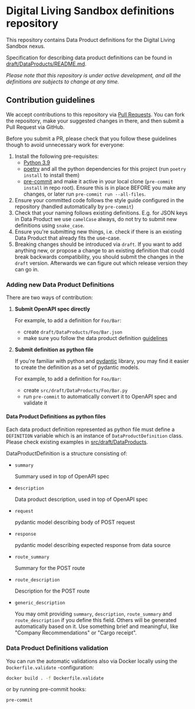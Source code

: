 # Digital Living Sandbox definitions repository

This repository contains Data Product definitions for the Digital Living Sandbox nexus.

Specification for describing data product definitions can be found in
[draft/DataProducts/README.md](draft/DataProducts/README.md).

_Please note that this repository is under active development, and all the definitions
are subjects to change at any time._

## Contribution guidelines

We accept contributions to this repository via
[Pull Requests](https://github.com/digitalliving/sandbox-definitions/pulls). You can
fork the repository, make your suggested changes in there, and then submit a Pull
Request via GitHub.

Before you submit a PR, please check that you follow these guidelines though to avoid
unnecessary work for everyone:

1. Install the following pre-requisites:
   - [Python 3.9](https://www.python.org/downloads/)
   - [poetry](https://python-poetry.org/docs/#installation) and all the python
     dependencies for this project (run `poetry install` to install them)
   - [pre-commit](https://pre-commit.com/#install) and make it active in your local
     clone (`pre-commit install` in repo root). Ensure this is in place BEFORE you make
     any changes, or later run `pre-commit run --all-files`.
2. Ensure your committed code follows the style guide configured in the repository
   (handled automatically by `pre-commit`)
3. Check that your naming follows existing definitions. E.g. for JSON keys in Data
   Product we use `camelCase` always, do not try to submit new definitions using
   `snake_case`.
4. Ensure you're submitting new things, i.e. check if there is an existing Data Product
   that already fits the use-case.
5. Breaking changes should be introduced via `draft`. If you want to add anything new,
   or propose a change to an existing definition that could break backwards
   compatibility, you should submit the changes in the `draft` version. Afterwards we
   can figure out which release version they can go in.

### Adding new Data Product Definitions

There are two ways of contribution:

1. **Submit OpenAPI spec directly**

   For example, to add a definition for `Foo/Bar`:

   - create `draft/DataProducts/Foo/Bar.json`
   - make sure you follow the data product definition
     [guidelines](draft/DataProducts/README.md)

2. **Submit definition as python file**

   If you're familiar with python and
   [pydantic](https://github.com/samuelcolvin/pydantic) library, you may find it easier
   to create the definition as a set of pydantic models.

   For example, to add a definition for `Foo/Bar`:

   - create `src/draft/DataProducts/Foo/Bar.py`
   - run `pre-commit` to automatically convert it to OpenAPI spec and validate it

#### Data Product Definitions as python files

Each data product definition represented as python file must define a `DEFINITION`
variable which is an instance of `DataProductDefinition` class. Please check existing
examples in [src/draft/DataProducts](src/draft/DataProducts).

DataProductDefinition is a structure consisting of:

- `summary`

  Summary used in top of OpenAPI spec

- `description`

  Data product description, used in top of OpenAPI spec

- `request`

  pydantic model describing body of POST request

- `response`

  pydantic model describing expected response from data source

- `route_summary`

  Summary for the POST route

- `route_description`

  Description for the POST route

- `generic_description`

  You may omit providing `summary`, `description`, `route_summary` and
  `route_description` if you define this field. Others will be generated automatically
  based on it. Use something brief and meaningful, like "Company Recommendations" or
  "Cargo receipt".

### Data Product Definitions validation

You can run the automatic validations also via Docker locally using the
`Dockerfile.validate` -configuration:

```bash
docker build . -f Dockerfile.validate
```

or by running pre-commit hooks:

```bash
pre-commit
```
